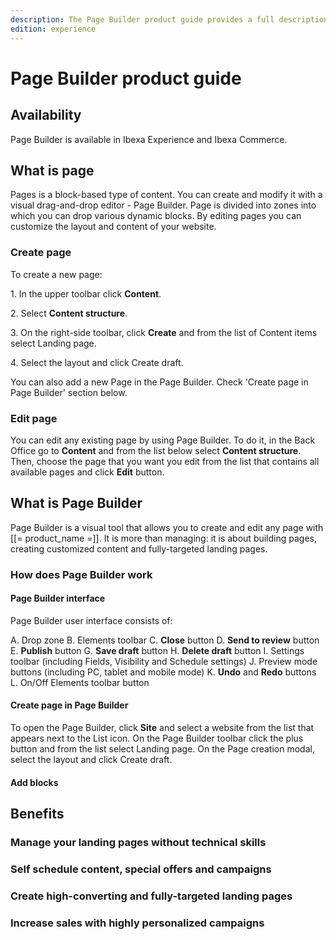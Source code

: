 ```yaml
---
description: The Page Builder product guide provides a full description of its features as well as the benefits it brings to the client.
edition: experience
---
```


# Page Builder product guide 

## Availability

Page Builder is available in Ibexa Experience and Ibexa Commerce.

## What is page

Pages is a block-based type of content. You can create and modify it with a visual drag-and-drop editor - Page Builder.
Page is divided into zones into which you can drop various dynamic blocks. 
By editing pages you can customize the layout and content of your website.

### Create page

To create a new page:

1\. In the upper toolbar click **Content**.

2\. Select **Content structure**. 

3\. On the right-side toolbar, click **Create** and from the list of Content items select Landing page. 

4\. Select the layout and click Create draft.

You can also add a new Page in the Page Builder. Check 'Create page in Page Builder' section below.

### Edit page

You can edit any existing page by using Page Builder. To do it, in the Back Office go to **Content** and from the list below select **Content structure**. 
Then, choose the page that you want you edit from the list that contains all available pages and click **Edit** button.

## What is Page Builder

Page Builder is a visual tool that allows you to create and edit any page with [[= product_name =]].
It is more than managing: it is about building pages, creating customized content and fully-targeted landing pages.

### How does Page Builder work

#### Page Builder interface

Page Builder user interface consists of:

A. Drop zone
B. Elements toolbar
C. **Close** button
D. **Send to review** button
E. **Publish** button
G. **Save draft** button
H. **Delete draft** button
I. Settings toolbar (including Fields, Visibility and Schedule settings)
J. Preview mode buttons (including PC, tablet and mobile mode)
K. **Undo** and **Redo** buttons
L. On/Off Elements toolbar button

#### Create page in Page Builder

To open the Page Builder, click **Site** and select a website from the list that appears next to the List icon. 
On the Page Builder toolbar click the plus button and from the list select Landing page. 
On the Page creation modal, select the layout and click Create draft.

#### Add blocks

## Benefits

### Manage your landing pages without technical skills

### Self schedule content, special offers and campaigns

### Create high-converting and fully-targeted landing pages

### Increase sales with highly personalized campaigns



